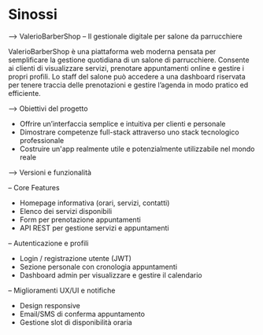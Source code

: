 # Sinossi
--> ValerioBarberShop – Il gestionale digitale per salone da parrucchiere

ValerioBarberShop è una piattaforma web moderna pensata per semplificare la gestione quotidiana di un salone di parrucchiere. Consente ai clienti di visualizzare servizi, prenotare appuntamenti online e gestire i propri profili. Lo staff del salone può accedere a una dashboard riservata per tenere traccia delle prenotazioni e gestire l’agenda in modo pratico ed efficiente.



--> Obiettivi del progetto

- Offrire un’interfaccia semplice e intuitiva per clienti e personale
- Dimostrare competenze full-stack attraverso uno stack tecnologico professionale
- Costruire un'app realmente utile e potenzialmente utilizzabile nel mondo reale



--> Versioni e funzionalità

 – Core Features

- Homepage informativa (orari, servizi, contatti)
- Elenco dei servizi disponibili
- Form per prenotazione appuntamenti
- API REST per gestione servizi e appuntamenti

 – Autenticazione e profili

- Login / registrazione utente (JWT)
- Sezione personale con cronologia appuntamenti
- Dashboard admin per visualizzare e gestire il calendario

 – Miglioramenti UX/UI e notifiche

- Design responsive
- Email/SMS di conferma appuntamento
- Gestione slot di disponibilità oraria



